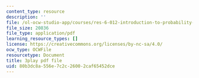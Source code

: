 ```yaml
---
content_type: resource
description: ''
file: /ol-ocw-studio-app/courses/res-6-012-introduction-to-probability-spring-2018/80b3dc8a556e7c2c26002caf65452dce_ZWo1XgAQE5k.pdf
file_size: 20836
file_type: application/pdf
learning_resource_types: []
license: https://creativecommons.org/licenses/by-nc-sa/4.0/
ocw_type: OCWFile
resourcetype: Document
title: 3play pdf file
uid: 80b3dc8a-556e-7c2c-2600-2caf65452dce
---
```

